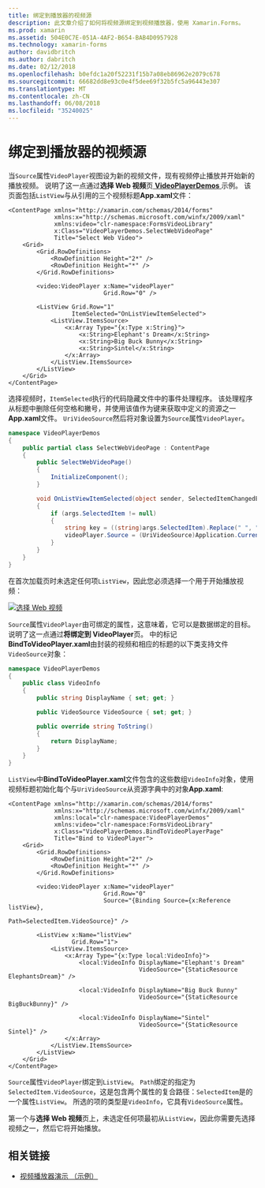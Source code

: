 ```yaml
---
title: 绑定到播放器的视频源
description: 此文章介绍了如何将视频源绑定到视频播放器，使用 Xamarin.Forms。
ms.prod: xamarin
ms.assetid: 504E0C7E-051A-4AF2-B654-BAB4D0957928
ms.technology: xamarin-forms
author: davidbritch
ms.author: dabritch
ms.date: 02/12/2018
ms.openlocfilehash: b0efdc1a20f52231f15b7a08eb86962e2079c678
ms.sourcegitcommit: 66682dd8e93c0e4f5dee69f32b5fc5a96443e307
ms.translationtype: MT
ms.contentlocale: zh-CN
ms.lasthandoff: 06/08/2018
ms.locfileid: "35240025"
---
```

# <a name="binding-video-sources-to-the-player"></a>绑定到播放器的视频源

当`Source`属性`VideoPlayer`视图设为新的视频文件，现有视频停止播放并开始新的播放视频。 说明了这一点通过**选择 Web 视频**页[ **VideoPlayerDemos** ](https://developer.xamarin.com/samples/xamarin-forms/customrenderers/VideoPlayerDemos/)示例。 该页面包括`ListView`与从引用的三个视频标题**App.xaml**文件：

```xaml
<ContentPage xmlns="http://xamarin.com/schemas/2014/forms"
             xmlns:x="http://schemas.microsoft.com/winfx/2009/xaml"
             xmlns:video="clr-namespace:FormsVideoLibrary"
             x:Class="VideoPlayerDemos.SelectWebVideoPage"
             Title="Select Web Video">
    <Grid>
        <Grid.RowDefinitions>
            <RowDefinition Height="2*" />
            <RowDefinition Height="*" />
        </Grid.RowDefinitions>

        <video:VideoPlayer x:Name="videoPlayer"
                           Grid.Row="0" />

        <ListView Grid.Row="1"
                  ItemSelected="OnListViewItemSelected">
            <ListView.ItemsSource>
                <x:Array Type="{x:Type x:String}">
                    <x:String>Elephant's Dream</x:String>
                    <x:String>Big Buck Bunny</x:String>
                    <x:String>Sintel</x:String>
                </x:Array>
            </ListView.ItemsSource>
        </ListView>
    </Grid>
</ContentPage>
```

选择视频时，`ItemSelected`执行的代码隐藏文件中的事件处理程序。 该处理程序从标题中删除任何空格和撇号，并使用该值作为键来获取中定义的资源之一**App.xaml**文件。 `UriVideoSource`然后将对象设置为`Source`属性`VideoPlayer`。

```csharp
namespace VideoPlayerDemos
{
    public partial class SelectWebVideoPage : ContentPage
    {
        public SelectWebVideoPage()
        {
            InitializeComponent();
        }

        void OnListViewItemSelected(object sender, SelectedItemChangedEventArgs args)
        {
            if (args.SelectedItem != null)
            {
                string key = ((string)args.SelectedItem).Replace(" ", "").Replace("'", "");
                videoPlayer.Source = (UriVideoSource)Application.Current.Resources[key];
            }
        }
    }
}
```

在首次加载页时未选定任何项`ListView`，因此您必须选择一个用于开始播放视频：

[![选择 Web 视频](source-bindings-images/selectwebvideo-small.png "选择 Web 视频")](source-bindings-images/selectwebvideo-large.png#lightbox "选择 Web 视频")

`Source`属性`VideoPlayer`由可绑定的属性，这意味着，它可以是数据绑定的目标。 说明了这一点通过**将绑定到 VideoPlayer**页。 中的标记**BindToVideoPlayer.xaml**由封装的视频和相应的标题的以下类支持文件`VideoSource`对象：

```csharp
namespace VideoPlayerDemos
{
    public class VideoInfo
    {
        public string DisplayName { set; get; }

        public VideoSource VideoSource { set; get; }

        public override string ToString()
        {
            return DisplayName;
        }
    }
}
```

`ListView`中**BindToVideoPlayer.xaml**文件包含的这些数组`VideoInfo`对象，使用视频标题初始化每个与`UriVideoSource`从资源字典中的对象**App.xaml**:

```xaml
<ContentPage xmlns="http://xamarin.com/schemas/2014/forms"
             xmlns:x="http://schemas.microsoft.com/winfx/2009/xaml"
             xmlns:local="clr-namespace:VideoPlayerDemos"
             xmlns:video="clr-namespace:FormsVideoLibrary"
             x:Class="VideoPlayerDemos.BindToVideoPlayerPage"
             Title="Bind to VideoPlayer">
    <Grid>
        <Grid.RowDefinitions>
            <RowDefinition Height="2*" />
            <RowDefinition Height="*" />
        </Grid.RowDefinitions>

        <video:VideoPlayer x:Name="videoPlayer"
                           Grid.Row="0"
                           Source="{Binding Source={x:Reference listView},
                                            Path=SelectedItem.VideoSource}" />

        <ListView x:Name="listView"
                  Grid.Row="1">
            <ListView.ItemsSource>
                <x:Array Type="{x:Type local:VideoInfo}">
                    <local:VideoInfo DisplayName="Elephant's Dream"
                                     VideoSource="{StaticResource ElephantsDream}" />

                    <local:VideoInfo DisplayName="Big Buck Bunny"
                                     VideoSource="{StaticResource BigBuckBunny}" />

                    <local:VideoInfo DisplayName="Sintel"
                                     VideoSource="{StaticResource Sintel}" />
                </x:Array>
            </ListView.ItemsSource>
        </ListView>
    </Grid>
</ContentPage>
```

`Source`属性`VideoPlayer`绑定到`ListView`。 `Path`绑定的指定为`SelectedItem.VideoSource`，这是包含两个属性的复合路径：`SelectedItem`是的一个属性`ListView`。 所选的项的类型是`VideoInfo`，它具有`VideoSource`属性。

第一个与**选择 Web 视频**页上，未选定任何项最初从`ListView`，因此你需要先选择视频之一，然后它将开始播放。


## <a name="related-links"></a>相关链接

- [视频播放器演示 （示例）](https://developer.xamarin.com/samples/xamarin-forms/customrenderers/VideoPlayerDemos/)
